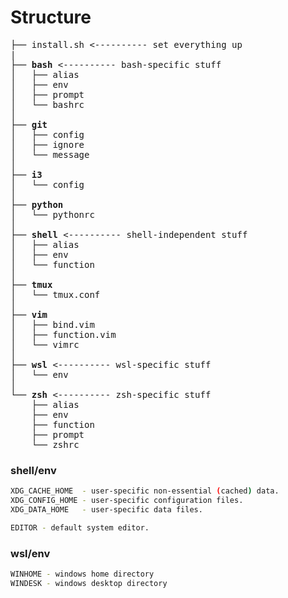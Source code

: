 # Structure

<pre>
├── install.sh <---------- set everything up
|
├── <b>bash</b> <---------- bash-specific stuff
│   ├── alias
│   ├── env
│   ├── prompt
│   └── bashrc
│
├── <b>git</b>
│   ├── config
│   ├── ignore
│   └── message
│
├── <b>i3</b>
│   └── config
│
├── <b>python</b>
│   └── pythonrc
│
├── <b>shell</b> <---------- shell-independent stuff
│   ├── alias
│   ├── env
│   └── function
│
├── <b>tmux</b>
│   └── tmux.conf
│
├── <b>vim</b>
│   ├── bind.vim
│   ├── function.vim
│   └── vimrc
│
├── <b>wsl</b> <---------- wsl-specific stuff
│   └── env
│
└── <b>zsh</b> <---------- zsh-specific stuff
    ├── alias
    ├── env
    ├── function
    ├── prompt
    └── zshrc
</pre>

### shell/env

```sh
XDG_CACHE_HOME  - user-specific non-essential (cached) data.
XDG_CONFIG_HOME - user-specific configuration files.
XDG_DATA_HOME   - user-specific data files.

EDITOR - default system editor.
```
### wsl/env

```sh
WINHOME - windows home directory
WINDESK - windows desktop directory
```
